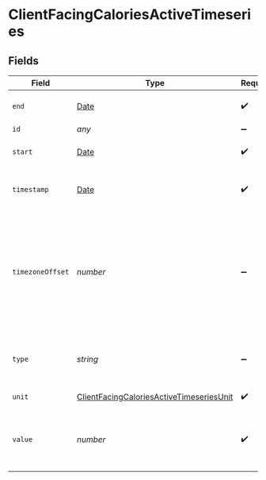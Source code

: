 # ClientFacingCaloriesActiveTimeseries


## Fields

| Field                                                                                                                                                                                 | Type                                                                                                                                                                                  | Required                                                                                                                                                                              | Description                                                                                                                                                                           |
| ------------------------------------------------------------------------------------------------------------------------------------------------------------------------------------- | ------------------------------------------------------------------------------------------------------------------------------------------------------------------------------------- | ------------------------------------------------------------------------------------------------------------------------------------------------------------------------------------- | ------------------------------------------------------------------------------------------------------------------------------------------------------------------------------------- |
| `end`                                                                                                                                                                                 | [Date](https://developer.mozilla.org/en-US/docs/Web/JavaScript/Reference/Global_Objects/Date)                                                                                         | :heavy_check_mark:                                                                                                                                                                    | The end time (exclusive) of the interval.                                                                                                                                             |
| `id`                                                                                                                                                                                  | *any*                                                                                                                                                                                 | :heavy_minus_sign:                                                                                                                                                                    | Deprecated                                                                                                                                                                            |
| `start`                                                                                                                                                                               | [Date](https://developer.mozilla.org/en-US/docs/Web/JavaScript/Reference/Global_Objects/Date)                                                                                         | :heavy_check_mark:                                                                                                                                                                    | The start time (inclusive) of the interval.                                                                                                                                           |
| `timestamp`                                                                                                                                                                           | [Date](https://developer.mozilla.org/en-US/docs/Web/JavaScript/Reference/Global_Objects/Date)                                                                                         | :heavy_check_mark:                                                                                                                                                                    | Depracated. The start time (inclusive) of the interval.                                                                                                                               |
| `timezoneOffset`                                                                                                                                                                      | *number*                                                                                                                                                                              | :heavy_minus_sign:                                                                                                                                                                    | Time zone UTC offset in seconds. Positive offset indicates east of UTC; negative offset indicates west of UTC; and null indicates the time zone information is unavailable at source. |
| `type`                                                                                                                                                                                | *string*                                                                                                                                                                              | :heavy_minus_sign:                                                                                                                                                                    | The reading type of the measurement. This is applicable only to Cholesterol, IGG and IGE.                                                                                             |
| `unit`                                                                                                                                                                                | [ClientFacingCaloriesActiveTimeseriesUnit](../../models/shared/clientfacingcaloriesactivetimeseriesunit.md)                                                                           | :heavy_check_mark:                                                                                                                                                                    | Measured in kilocalories (kcal)                                                                                                                                                       |
| `value`                                                                                                                                                                               | *number*                                                                                                                                                                              | :heavy_check_mark:                                                                                                                                                                    | Energy consumption caused by the physical activity at the time or interval::kilocalories                                                                                              |